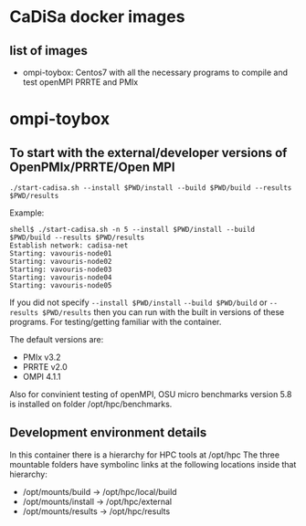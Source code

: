 # CaDiSa docker images

## list of images
* ompi-toybox: Centos7 with all the necessary programs to compile and test openMPI PRRTE and PMIx


# ompi-toybox

## To start with the external/developer versions of OpenPMIx/PRRTE/Open MPI 

```
./start-cadisa.sh --install $PWD/install --build $PWD/build --results $PWD/results
```

Example:

```
shell$ ./start-cadisa.sh -n 5 --install $PWD/install --build $PWD/build --results $PWD/results
Establish network: cadisa-net
Starting: vavouris-node01
Starting: vavouris-node02
Starting: vavouris-node03
Starting: vavouris-node04
Starting: vavouris-node05
```



If you did not specify `--install $PWD/install` `--build $PWD/build` or `--results $PWD/results` then you can run with the built in versions of these programs. For testing/getting familiar with the container.

The default versions are:
- PMIx v3.2
- PRRTE v2.0
- OMPI 4.1.1

Also for convinient testing of openMPI, OSU micro benchmarks version 5.8 is installed on folder /opt/hpc/benchmarks.

## Development environment details

In this container there is a hierarchy for HPC tools at /opt/hpc
The three mountable folders have symbolinc links at the following locations inside that hierarchy:
* /opt/mounts/build   -> /opt/hpc/local/build
* /opt/mounts/install -> /opt/hpc/external
* /opt/mounts/results -> /opt/hpc/results
